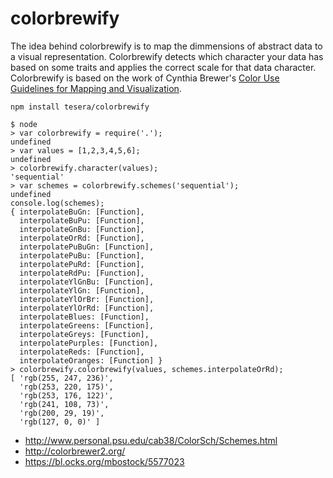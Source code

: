 # colorbrewify

The idea behind colorbrewify is to map the dimmensions of abstract data to a visual representation. Colorbrewify detects which character your data has based on some traits and applies the correct scale for that data character. Colorbrewify is based on the work of Cynthia Brewer's [Color Use Guidelines for Mapping and Visualization](http://www.personal.psu.edu/cab38/ColorSch/Schemes.html).

`npm install tesera/colorbrewify`

```console
$ node
> var colorbrewify = require('.');
undefined
> var values = [1,2,3,4,5,6];
undefined
> colorbrewify.character(values);
'sequential'
> var schemes = colorbrewify.schemes('sequential');
undefined
console.log(schemes);
{ interpolateBuGn: [Function],
  interpolateBuPu: [Function],
  interpolateGnBu: [Function],
  interpolateOrRd: [Function],
  interpolatePuBuGn: [Function],
  interpolatePuBu: [Function],
  interpolatePuRd: [Function],
  interpolateRdPu: [Function],
  interpolateYlGnBu: [Function],
  interpolateYlGn: [Function],
  interpolateYlOrBr: [Function],
  interpolateYlOrRd: [Function],
  interpolateBlues: [Function],
  interpolateGreens: [Function],
  interpolateGreys: [Function],
  interpolatePurples: [Function],
  interpolateReds: [Function],
  interpolateOranges: [Function] }
> colorbrewify.colorbrewify(values, schemes.interpolateOrRd);
[ 'rgb(255, 247, 236)',
  'rgb(253, 220, 175)',
  'rgb(253, 176, 122)',
  'rgb(241, 108, 73)',
  'rgb(200, 29, 19)',
  'rgb(127, 0, 0)' ]
```

* http://www.personal.psu.edu/cab38/ColorSch/Schemes.html
* http://colorbrewer2.org/
* https://bl.ocks.org/mbostock/5577023
